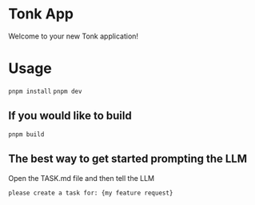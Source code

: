 # Tonk App

Welcome to your new Tonk application!

# Usage
`pnpm install`
`pnpm dev`

## If you would like to build
`pnpm build`

## The best way to get started prompting the LLM
Open the TASK.md file and then tell the LLM

`please create a task for: {my feature request}`
